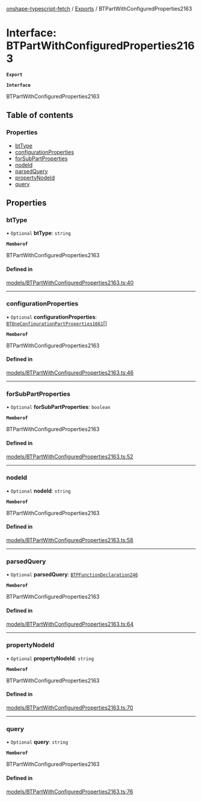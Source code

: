 [onshape-typescript-fetch](../README.md) / [Exports](../modules.md) / BTPartWithConfiguredProperties2163

# Interface: BTPartWithConfiguredProperties2163

**`Export`**

**`Interface`**

BTPartWithConfiguredProperties2163

## Table of contents

### Properties

- [btType](BTPartWithConfiguredProperties2163.md#bttype)
- [configurationProperties](BTPartWithConfiguredProperties2163.md#configurationproperties)
- [forSubPartProperties](BTPartWithConfiguredProperties2163.md#forsubpartproperties)
- [nodeId](BTPartWithConfiguredProperties2163.md#nodeid)
- [parsedQuery](BTPartWithConfiguredProperties2163.md#parsedquery)
- [propertyNodeId](BTPartWithConfiguredProperties2163.md#propertynodeid)
- [query](BTPartWithConfiguredProperties2163.md#query)

## Properties

### btType

• `Optional` **btType**: `string`

**`Memberof`**

BTPartWithConfiguredProperties2163

#### Defined in

[models/BTPartWithConfiguredProperties2163.ts:40](https://github.com/toebes/onshape-typescript-fetch/blob/3e11ae1/models/BTPartWithConfiguredProperties2163.ts#L40)

___

### configurationProperties

• `Optional` **configurationProperties**: [`BTOneConfigurationPartProperties1661`](BTOneConfigurationPartProperties1661.md)[]

**`Memberof`**

BTPartWithConfiguredProperties2163

#### Defined in

[models/BTPartWithConfiguredProperties2163.ts:46](https://github.com/toebes/onshape-typescript-fetch/blob/3e11ae1/models/BTPartWithConfiguredProperties2163.ts#L46)

___

### forSubPartProperties

• `Optional` **forSubPartProperties**: `boolean`

**`Memberof`**

BTPartWithConfiguredProperties2163

#### Defined in

[models/BTPartWithConfiguredProperties2163.ts:52](https://github.com/toebes/onshape-typescript-fetch/blob/3e11ae1/models/BTPartWithConfiguredProperties2163.ts#L52)

___

### nodeId

• `Optional` **nodeId**: `string`

**`Memberof`**

BTPartWithConfiguredProperties2163

#### Defined in

[models/BTPartWithConfiguredProperties2163.ts:58](https://github.com/toebes/onshape-typescript-fetch/blob/3e11ae1/models/BTPartWithConfiguredProperties2163.ts#L58)

___

### parsedQuery

• `Optional` **parsedQuery**: [`BTPFunctionDeclaration246`](BTPFunctionDeclaration246.md)

**`Memberof`**

BTPartWithConfiguredProperties2163

#### Defined in

[models/BTPartWithConfiguredProperties2163.ts:64](https://github.com/toebes/onshape-typescript-fetch/blob/3e11ae1/models/BTPartWithConfiguredProperties2163.ts#L64)

___

### propertyNodeId

• `Optional` **propertyNodeId**: `string`

**`Memberof`**

BTPartWithConfiguredProperties2163

#### Defined in

[models/BTPartWithConfiguredProperties2163.ts:70](https://github.com/toebes/onshape-typescript-fetch/blob/3e11ae1/models/BTPartWithConfiguredProperties2163.ts#L70)

___

### query

• `Optional` **query**: `string`

**`Memberof`**

BTPartWithConfiguredProperties2163

#### Defined in

[models/BTPartWithConfiguredProperties2163.ts:76](https://github.com/toebes/onshape-typescript-fetch/blob/3e11ae1/models/BTPartWithConfiguredProperties2163.ts#L76)
